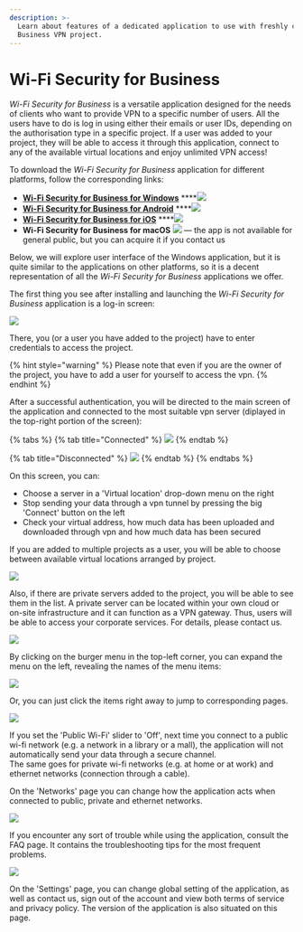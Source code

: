 ```yaml
---
description: >-
  Learn about features of a dedicated application to use with freshly created
  Business VPN project.
---
```


# Wi-Fi Security for Business

_Wi-Fi Security for Business_ is a versatile application designed for the needs of clients who want to provide VPN to a specific number of users. All the users have to do is log in using either their emails or user IDs, depending on the authorisation type in a specific project. If a user was added to your project, they will be able to access it through this application, connect to any of the available virtual locations and enjoy unlimited VPN access!

To download the _Wi-Fi Security for Business_ application for different platforms, follow the corresponding links:

* [**Wi-Fi Security for Business for Windows**](https://firebasestorage.googleapis.com/v0/b/oauth-default-4d635.appspot.com/o/Windows%2FWi-Fi_Security_for_Business_1.3.2.127.msi?alt=media&token=b9dabb98-0031-4fba-a728-372b5322877a) ****![](../../../.gitbook/assets/ms-store-black-n-white.png) 
* [**Wi-Fi Security for Business for Android**](https://play.google.com/store/apps/details?id=com.anchorfree.wifisecuritybusiness&hl=en_US) ****![](../../../.gitbook/assets/metronome-playstore-logo-png-clipart-thumbnail.jpg) 
* [**Wi-Fi Security for Business for iOS**](https://apps.apple.com/us/app/wi-fi-security-for-business/id1441048544) ****![](../../../.gitbook/assets/appstore-black-n-white.png) 
* **Wi-Fi Security for Business for macOS** ![](../../../.gitbook/assets/apple-logo-computer-icons-png-favpng-wbktizskbkzbdeyzujybp9ke7.jpg) — the app is not available for general public, but you can acquire it if you contact us

Below, we will explore user interface of the Windows application, but it is quite similar to the applications on other platforms, so it is a decent representation of all the _Wi-Fi Security for Business_ applications we offer. 

The first thing you see after installing and launching the _Wi-Fi Security for Business_ application is a log-in screen:

![](../../../.gitbook/assets/wifi-security-login-tom-briantic.png)

There, you \(or a user you have added to the project\) have to enter credentials to access the project. 

{% hint style="warning" %}
Please note that even if you are the owner of the project, you have to add a user for yourself to access the vpn.
{% endhint %}

After a successful authentication, you will be directed to the main screen of the application and connected to the most suitable vpn server \(diplayed in the top-right portion of the screen\):

{% tabs %}
{% tab title="Connected" %}
![](../../../.gitbook/assets/wifi-security-protected.png)
{% endtab %}

{% tab title="Disconnected" %}
![](../../../.gitbook/assets/wifi-security-unprotected.png)
{% endtab %}
{% endtabs %}

On this screen, you can:

* Choose a server in a 'Virtual location' drop-down menu on the right
* Stop sending your data through a vpn tunnel by pressing the big 'Connect' button on the left
* Check your virtual address, how much data has been uploaded and downloaded through vpn and how much data has been secured

If you are added to multiple projects as a user, you will be able to choose between available virtual locations arranged by project.

![](../../../.gitbook/assets/wifi-security-multiple-projects.png)

Also, if there are private servers added to the project, you will be able to see them in the list. A private server can be located within your own cloud or on-site infrastructure and it can function as a VPN gateway. Thus, users will be able to access your corporate services. For details, please contact us.

![](../../../.gitbook/assets/wifi-security-private-servers.png)

By clicking on the burger menu in the top-left corner, you can expand the menu on the left, revealing the names of the menu items:

![](../../../.gitbook/assets/wifi-security-left-menu-2%20%281%29.png)

  Or, you can just click the items right away to jump to corresponding pages.

![](../../../.gitbook/assets/wifi-security-networks.png)

If you set the 'Public Wi-Fi' slider to 'Off', next time you connect to a public wi-fi network \(e.g. a network in a library or a mall\), the application will not automatically send your data through a secure channel.  
The same goes for private wi-fi networks \(e.g. at home or at work\) and ethernet networks \(connection through a cable\).

On the 'Networks' page you can change how the application acts when connected to public, private and ethernet networks.

![](../../../.gitbook/assets/wifi-security-faq.png)

If you encounter any sort of trouble while using the application, consult the FAQ page. It contains the troubleshooting tips for the most frequent problems.

![](../../../.gitbook/assets/wifi-security-settings-tom-briantic.png)

On the 'Settings' page, you can change global setting of the application, as well as contact us, sign out of the account and view both terms of service and privacy policy. The version of the application is also situated on this page.

